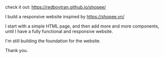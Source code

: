 check it out: https://redboytran.github.io/shopee/

I build a responsive website inspired by https://shopee.vn/

I start with a simple HTML page, and then add more and more components, until I have a fully functional and responsive website.

I'm still building the foundation for the website.

Thank you.
